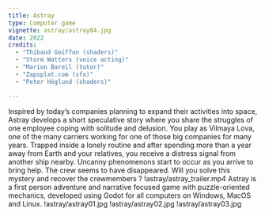 ```yaml
---
title: Astray
type: Computer game
vignette: astray/astray04.jpg
date: 2022
credits:
  - "Thibaud Goiffon (shaders)"
  - "Storm Watters (voice acting)"
  - "Marion Bareil (tutor)"
  - "Zapsplat.com (sfx)"
  - "Peter Höglund (shaders)"

---
```

Inspired by today’s companies planning to expand their activities into space, Astray develops a short speculative story where you share the struggles of one employee coping with solitude and delusion.
You play as Vilmaya Lova, one of the many carriers working for one of those big companies for many years. Trapped inside a lonely routine and after spending more than a year away from Earth and your relatives, you receive a distress signal from another ship nearby. Uncanny phenomenons start to occur as you arrive to bring help. The crew seems to have disappeared. Will you solve this mystery and recover the crewmembers ?
!astray/astray_trailer.mp4
Astray is a first person adventure and narrative focused game with puzzle-oriented mechanics, developed using Godot for all computers on Windows, MacOS and Linux.
!astray/astray01.jpg
!astray/astray02.jpg
!astray/astray03.jpg
